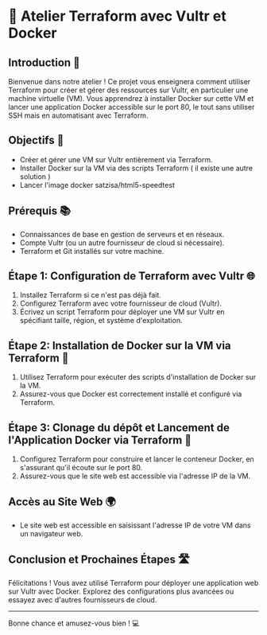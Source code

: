 # 🚀 Atelier Terraform avec Vultr et Docker

## Introduction 🌟

Bienvenue dans notre atelier ! Ce projet vous enseignera comment utiliser Terraform pour créer et gérer des ressources sur Vultr, en particulier une machine virtuelle (VM). Vous apprendrez à installer Docker sur cette VM et lancer une application Docker accessible sur le port 80, le tout sans utiliser SSH mais en automatisant avec Terraform.

## Objectifs 🎯

- Créer et gérer une VM sur Vultr entièrement via Terraform.
- Installer Docker sur la VM via des scripts Terraform ( il existe une autre solution )
- Lancer l'image docker  satzisa/html5-speedtest

## Prérequis 📚

- Connaissances de base en gestion de serveurs et en réseaux.
- Compte Vultr (ou un autre fournisseur de cloud si nécessaire).
- Terraform et Git installés sur votre machine.

## Étape 1: Configuration de Terraform avec Vultr 🌐

1. Installez Terraform si ce n'est pas déjà fait.
2. Configurez Terraform avec votre fournisseur de cloud (Vultr).
3. Écrivez un script Terraform pour déployer une VM sur Vultr en spécifiant taille, région, et système d'exploitation.

## Étape 2: Installation de Docker sur la VM via Terraform 🐳

1. Utilisez Terraform pour exécuter des scripts d'installation de Docker sur la VM.
2. Assurez-vous que Docker est correctement installé et configuré via Terraform.

## Étape 3: Clonage du dépôt et Lancement de l'Application Docker via Terraform 🚢


1. Configurez Terraform pour construire et lancer le conteneur Docker, en s'assurant qu'il écoute sur le port 80.
2. Assurez-vous que le site web est accessible via l'adresse IP de la VM.

## Accès au Site Web 🌍

- Le site web est accessible en saisissant l'adresse IP de votre VM dans un navigateur web.

## Conclusion et Prochaines Étapes 🛣️

Félicitations ! Vous avez utilisé Terraform pour déployer une application web sur Vultr avec Docker. Explorez des configurations plus avancées ou essayez avec d'autres fournisseurs de cloud.

---

Bonne chance et amusez-vous bien ! 💻
